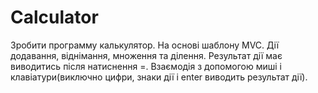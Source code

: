 # Calculator
Зробити программу калькулятор.
На основі шаблону MVC.
Дії додавання, віднімання, множення та ділення.
Результат дії має виводитись після натиснення =.
Взаємодія з допомогою миші і клавіатури(виключно цифри, 
знаки дії і enter виводить результат дії).
